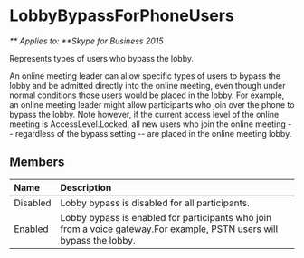 
# LobbyBypassForPhoneUsers


_** Applies to: **Skype for Business 2015_

Represents types of users who bypass the lobby.


An online meeting leader can allow specific types of users to bypass the lobby and be
admitted directly into the online meeting,  even though under normal conditions
those users would be placed in the lobby. For example, an online meeting leader might allow
participants who join over the phone to bypass the lobby. Note however, if the
current access level of the online meeting is AccessLevel.Locked,
all new users who join the online meeting -- regardless of the bypass setting --
are placed in the online meeting lobby.

## Members



| <strong>Name</strong> | <strong>Description</strong>                                                                                          |
|:----------------------|:----------------------------------------------------------------------------------------------------------------------|
| Disabled              | Lobby bypass is disabled for all participants.                                                                        |
| Enabled               | Lobby bypass is enabled for participants who join from a voice gateway.For example, PSTN users will bypass the lobby. |

